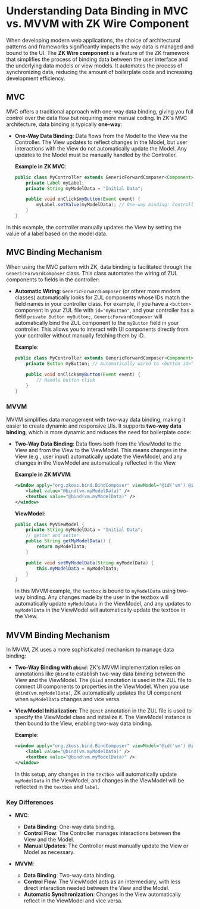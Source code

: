 # Understanding Data Binding in MVC vs. MVVM with ZK Wire Component

When developing modern web applications, the choice of architectural patterns and frameworks significantly impacts the way data is managed and bound to the UI. The **ZK Wire component** is a feature of the ZK framework that simplifies the process of binding data between the user interface and the underlying data models or view models. It automates the process of synchronizing data, reducing the amount of boilerplate code and increasing development efficiency.


## MVC 
MVC offers a traditional approach with one-way data binding, giving you full control over the data flow but requiring more manual coding.
In ZK's MVC architecture, data binding is typically **one-way**:

- **One-Way Data Binding**: Data flows from the Model to the View via the Controller. The View updates to reflect changes in the Model, but user interactions with the View do not automatically update the Model. Any updates to the Model must be manually handled by the Controller.

  **Example in ZK MVC**:
  ```java
  public class MyController extends GenericForwardComposer<Component> {
      private Label myLabel;
      private String myModelData = "Initial Data";

      public void onClick$myButton(Event event) {
          myLabel.setValue(myModelData); // One-way binding: Controller updates View
      }
  }
  ```
In this example, the controller manually updates the View by setting the value of a label based on the model data.

## MVC Binding Mechanism

When using the MVC pattern with ZK, data binding is facilitated through the `GenericForwardComposer` class. This class automates the wiring of ZUL components to fields in the controller:

- **Automatic Wiring**: `GenericForwardComposer` (or othrer more modern classes) automatically looks for ZUL components whose IDs match the field names in your controller class. For example, if you have a `<button>` component in your ZUL file with `id="myButton"`, and your controller has a field `private Button myButton;`, `GenericForwardComposer` will automatically bind the ZUL component to the `myButton` field in your controller. This allows you to interact with UI components directly from your controller without manually fetching them by ID.

  **Example**:
  ```java
  public class MyController extends GenericForwardComposer<Component> {
      private Button myButton; // Automatically wired to <button id="myButton"/>
      
      public void onClick$myButton(Event event) {
          // Handle button click
      }
  }
  ```

###  MVVM 
 MVVM simplifies data management with two-way data binding, making it easier to create dynamic and responsive UIs.
 It supports **two-way data binding**, which is more dynamic and reduces the need for boilerplate code:

- **Two-Way Data Binding**: Data flows both from the ViewModel to the View and from the View to the ViewModel. This means changes in the View (e.g., user input) automatically update the ViewModel, and any changes in the ViewModel are automatically reflected in the View.

  **Example in ZK MVVM**:
  ```xml
  <window apply="org.zkoss.bind.BindComposer" viewModel="@id('vm') @init('com.example.MyViewModel')">
      <label value="@bind(vm.myModelData)" />
      <textbox value="@bind(vm.myModelData)" />
  </window>
  ```

  **ViewModel**:
  ```java
  public class MyViewModel {
      private String myModelData = "Initial Data";
      // getter and setter 
      public String getMyModelData() {
          return myModelData;
      }

      public void setMyModelData(String myModelData) {
          this.myModelData = myModelData;
      }
  }
  ```

  In this MVVM example, the `textbox` is bound to `myModelData` using two-way binding. Any changes made by the user in the textbox will automatically update `myModelData` in the ViewModel, and any updates to `myModelData` in the ViewModel will automatically update the textbox in the View.



## MVVM Binding Mechanism

In MVVM, ZK uses a more sophisticated mechanism to manage data binding:

- **Two-Way Binding with `@bind`**: ZK's MVVM implementation relies on annotations like `@bind` to establish two-way data binding between the View and the ViewModel. The `@bind` annotation is used in the ZUL file to connect UI components to properties in the ViewModel. When you use `@bind(vm.myModelData)`, ZK automatically updates the UI component when `myModelData` changes and vice versa.

- **ViewModel Initialization**: The `@init` annotation in the ZUL file is used to specify the ViewModel class and initialize it. The ViewModel instance is then bound to the View, enabling two-way data binding.

  **Example**:
  ```xml
  <window apply="org.zkoss.bind.BindComposer" viewModel="@id('vm') @init('com.example.MyViewModel')">
      <label value="@bind(vm.myModelData)" />
      <textbox value="@bind(vm.myModelData)" />
  </window>
  ```

  In this setup, any changes in the `textbox` will automatically update `myModelData` in the ViewModel, and changes in the ViewModel will be reflected in the `textbox` and `label`.

### Key Differences

- **MVC**:
  - **Data Binding**: One-way data binding.
  - **Control Flow**: The Controller manages interactions between the View and the Model.
  - **Manual Updates**: The Controller must manually update the View or Model as necessary.

- **MVVM**:
  - **Data Binding**: Two-way data binding.
  - **Control Flow**: The ViewModel acts as an intermediary, with less direct interaction needed between the View and the Model.
  - **Automatic Synchronization**: Changes in the View automatically reflect in the ViewModel and vice versa.

